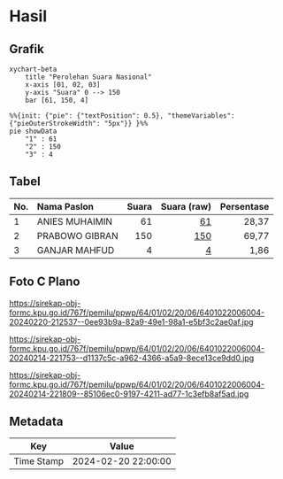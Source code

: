 # Hasil

## Grafik

```mermaid
xychart-beta
    title "Perolehan Suara Nasional"
    x-axis [01, 02, 03]
    y-axis "Suara" 0 --> 150
    bar [61, 150, 4]
```

```mermaid
%%{init: {"pie": {"textPosition": 0.5}, "themeVariables": {"pieOuterStrokeWidth": "5px"}} }%%
pie showData
    "1" : 61
    "2" : 150
    "3" : 4
```

## Tabel

| No. | Nama Paslon    | Suara | Suara (raw) | Persentase |
|:--- |:-------------- | -----:| -----------:| ----------:|
| 1   | ANIES MUHAIMIN | 61    | [61][p-1]   | 28,37      |
| 2   | PRABOWO GIBRAN | 150   | [150][p-2]  | 69,77      |
| 3   | GANJAR MAHFUD  | 4     | [4][p-3]    | 1,86       |


[p-1]: https://github.com/gigit-pemilu/pemilu-2024/blob/main/pilpres/hitung-suara/sub/64-kalimantan-timur/sub/01-paser/sub/02-tanjung-harapan/sub/2006-tanjung-aru/sub/004-tps/sub/paslon-1.txt
[p-2]: https://github.com/gigit-pemilu/pemilu-2024/blob/main/pilpres/hitung-suara/sub/64-kalimantan-timur/sub/01-paser/sub/02-tanjung-harapan/sub/2006-tanjung-aru/sub/004-tps/sub/paslon-2.txt
[p-3]: https://github.com/gigit-pemilu/pemilu-2024/blob/main/pilpres/hitung-suara/sub/64-kalimantan-timur/sub/01-paser/sub/02-tanjung-harapan/sub/2006-tanjung-aru/sub/004-tps/sub/paslon-3.txt

## Foto C Plano

https://sirekap-obj-formc.kpu.go.id/767f/pemilu/ppwp/64/01/02/20/06/6401022006004-20240220-212537--0ee93b9a-82a9-49e1-98a1-e5bf3c2ae0af.jpg

https://sirekap-obj-formc.kpu.go.id/767f/pemilu/ppwp/64/01/02/20/06/6401022006004-20240214-221753--d1137c5c-a962-4366-a5a9-8ece13ce9dd0.jpg

https://sirekap-obj-formc.kpu.go.id/767f/pemilu/ppwp/64/01/02/20/06/6401022006004-20240214-221809--85106ec0-9197-4211-ad77-1c3efb8af5ad.jpg


## Metadata

| Key        | Value               |
| ---------- | ------------------- |
| Time Stamp | 2024-02-20 22:00:00 |



